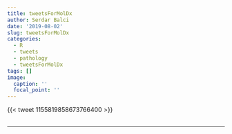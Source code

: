 ```yaml
---
title: tweetsForMolDx
author: Serdar Balci
date: '2019-08-02'
slug: tweetsForMolDx
categories:
  - R
  - tweets
  - pathology
  - tweetsForMolDx
tags: []
image:
  caption: ''
  focal_point: ''
---
```



{{< tweet 1155819858673766400 >}}
<br>
<br>
<hr>
